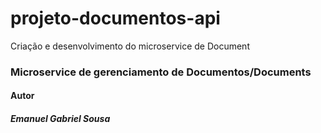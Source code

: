# projeto-documentos-api
Criação e desenvolvimento do microservice de Document


### Microservice de gerenciamento de Documentos/Documents


#### Autor
##### Emanuel Gabriel Sousa
